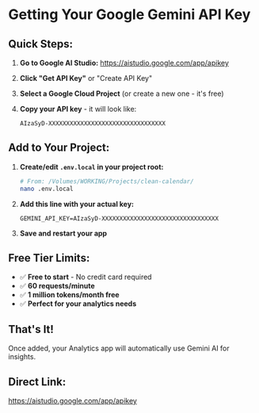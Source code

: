 # Getting Your Google Gemini API Key

## Quick Steps:

1. **Go to Google AI Studio:**
   https://aistudio.google.com/app/apikey

2. **Click "Get API Key"** or "Create API Key"

3. **Select a Google Cloud Project** (or create a new one - it's free)

4. **Copy your API key** - it will look like:
   ```
   AIzaSyD-XXXXXXXXXXXXXXXXXXXXXXXXXXXXXXXXX
   ```

## Add to Your Project:

1. **Create/edit `.env.local` in your project root:**
   ```bash
   # From: /Volumes/WORKING/Projects/clean-calendar/
   nano .env.local
   ```

2. **Add this line with your actual key:**
   ```env
   GEMINI_API_KEY=AIzaSyD-XXXXXXXXXXXXXXXXXXXXXXXXXXXXXXXXX
   ```

3. **Save and restart your app**

## Free Tier Limits:
- ✅ **Free to start** - No credit card required
- ✅ **60 requests/minute**
- ✅ **1 million tokens/month free**
- ✅ **Perfect for your analytics needs**

## That's It!
Once added, your Analytics app will automatically use Gemini AI for insights.

## Direct Link:
https://aistudio.google.com/app/apikey